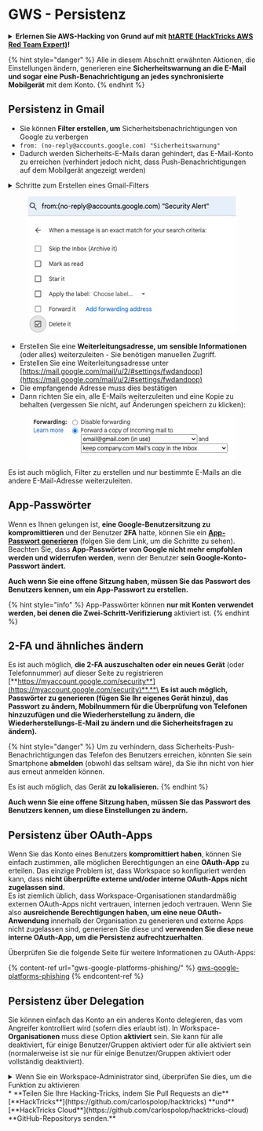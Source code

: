 # GWS - Persistenz

<details>

<summary><strong>Erlernen Sie AWS-Hacking von Grund auf mit</strong> <a href="https://training.hacktricks.xyz/courses/arte"><strong>htARTE (HackTricks AWS Red Team Expert)</strong></a><strong>!</strong></summary>

Andere Möglichkeiten, HackTricks zu unterstützen:

* Wenn Sie Ihr **Unternehmen in HackTricks beworben sehen möchten** oder **HackTricks als PDF herunterladen möchten**, überprüfen Sie die [**ABONNEMENTPLÄNE**](https://github.com/sponsors/carlospolop)!
* Holen Sie sich das [**offizielle PEASS & HackTricks-Merchandise**](https://peass.creator-spring.com)
* Entdecken Sie [**The PEASS Family**](https://opensea.io/collection/the-peass-family), unsere Sammlung exklusiver [**NFTs**](https://opensea.io/collection/the-peass-family)
* **Treten Sie der** 💬 [**Discord-Gruppe**](https://discord.gg/hRep4RUj7f) oder der [**Telegramm-Gruppe**](https://t.me/peass) bei oder **folgen** Sie mir auf **Twitter** 🐦 [**@carlospolopm**](https://twitter.com/carlospolopm)**.**
* **Teilen Sie Ihre Hacking-Tricks, indem Sie PRs an die** [**HackTricks**](https://github.com/carlospolop/hacktricks) und [**HackTricks Cloud**](https://github.com/carlospolop/hacktricks-cloud) GitHub-Repositorys einreichen.

</details>

{% hint style="danger" %}
Alle in diesem Abschnitt erwähnten Aktionen, die Einstellungen ändern, generieren eine **Sicherheitswarnung an die E-Mail und sogar eine Push-Benachrichtigung an jedes synchronisierte Mobilgerät** mit dem Konto.
{% endhint %}

## **Persistenz in Gmail**

* Sie können **Filter erstellen, um** Sicherheitsbenachrichtigungen von Google zu verbergen
* `from: (no-reply@accounts.google.com) "Sicherheitswarnung"`
* Dadurch werden Sicherheits-E-Mails daran gehindert, das E-Mail-Konto zu erreichen (verhindert jedoch nicht, dass Push-Benachrichtigungen auf dem Mobilgerät angezeigt werden)

<details>

<summary>Schritte zum Erstellen eines Gmail-Filters</summary>

(Anweisungen von [**hier**](https://support.google.com/mail/answer/6579))

1. Öffnen Sie [Gmail](https://mail.google.com/).
2. Klicken Sie im Suchfeld oben auf **Erweiterte Suche anzeigen** ![photos tune](https://lh3.googleusercontent.com/cD6YR_YvqXqNKxrWn2NAWkV6tjJtg8vfvqijKT1_9zVCrl2sAx9jROKhLqiHo2ZDYTE=w36) .
3. Geben Sie Ihre Suchkriterien ein. Wenn Sie überprüfen möchten, ob Ihre Suche korrekt funktioniert hat, sehen Sie sich die angezeigten E-Mails an, indem Sie auf **Suchen** klicken.&#x20;
4. Klicken Sie unten im Suchfenster auf **Filter erstellen**.
5. Wählen Sie aus, was der Filter tun soll.
6. Klicken Sie auf **Filter erstellen**.

Überprüfen Sie Ihre aktuellen Filter (zum Löschen) unter [https://mail.google.com/mail/u/0/#settings/filters](https://mail.google.com/mail/u/0/#settings/filters)

</details>

<figure><img src="../../.gitbook/assets/image (331).png" alt=""><figcaption></figcaption></figure>

* Erstellen Sie eine **Weiterleitungsadresse, um sensible Informationen** (oder alles) weiterzuleiten - Sie benötigen manuellen Zugriff.
* Erstellen Sie eine Weiterleitungsadresse unter [https://mail.google.com/mail/u/2/#settings/fwdandpop](https://mail.google.com/mail/u/2/#settings/fwdandpop)
* Die empfangende Adresse muss dies bestätigen
* Dann richten Sie ein, alle E-Mails weiterzuleiten und eine Kopie zu behalten (vergessen Sie nicht, auf Änderungen speichern zu klicken):

<figure><img src="../../.gitbook/assets/image (332).png" alt=""><figcaption></figcaption></figure>

Es ist auch möglich, Filter zu erstellen und nur bestimmte E-Mails an die andere E-Mail-Adresse weiterzuleiten.

## App-Passwörter

Wenn es Ihnen gelungen ist, **eine Google-Benutzersitzung zu kompromittieren** und der Benutzer **2FA** hatte, können Sie ein [**App-Passwort generieren**](https://support.google.com/accounts/answer/185833?hl=de) (folgen Sie dem Link, um die Schritte zu sehen). Beachten Sie, dass **App-Passwörter von Google nicht mehr empfohlen werden und widerrufen werden**, wenn der Benutzer **sein Google-Konto-Passwort ändert.**

**Auch wenn Sie eine offene Sitzung haben, müssen Sie das Passwort des Benutzers kennen, um ein App-Passwort zu erstellen.**

{% hint style="info" %}
App-Passwörter können **nur mit Konten verwendet werden, bei denen die Zwei-Schritt-Verifizierung** aktiviert ist.
{% endhint %}

## 2-FA und ähnliches ändern

Es ist auch möglich, **die 2-FA auszuschalten oder ein neues Gerät** (oder Telefonnummer) auf dieser Seite zu registrieren [**https://myaccount.google.com/security**](https://myaccount.google.com/security)**.**\
**Es ist auch möglich, Passwörter zu generieren (fügen Sie Ihr eigenes Gerät hinzu), das Passwort zu ändern, Mobilnummern für die Überprüfung von Telefonen hinzuzufügen und die Wiederherstellung zu ändern, die Wiederherstellungs-E-Mail zu ändern und die Sicherheitsfragen zu ändern).**

{% hint style="danger" %}
Um zu verhindern, dass Sicherheits-Push-Benachrichtigungen das Telefon des Benutzers erreichen, könnten Sie sein Smartphone **abmelden** (obwohl das seltsam wäre), da Sie ihn nicht von hier aus erneut anmelden können.

Es ist auch möglich, das Gerät **zu lokalisieren.**
{% endhint %}

**Auch wenn Sie eine offene Sitzung haben, müssen Sie das Passwort des Benutzers kennen, um diese Einstellungen zu ändern.**

## Persistenz über OAuth-Apps

Wenn Sie das Konto eines Benutzers **kompromittiert haben**, können Sie einfach zustimmen, alle möglichen Berechtigungen an eine **OAuth-App** zu erteilen. Das einzige Problem ist, dass Workspace so konfiguriert werden kann, dass **nicht überprüfte externe und/oder interne OAuth-Apps nicht zugelassen sind.**\
Es ist ziemlich üblich, dass Workspace-Organisationen standardmäßig externen OAuth-Apps nicht vertrauen, internen jedoch vertrauen. Wenn Sie also **ausreichende Berechtigungen haben, um eine neue OAuth-Anwendung** innerhalb der Organisation zu generieren und externe Apps nicht zugelassen sind, generieren Sie diese und **verwenden Sie diese neue interne OAuth-App, um die Persistenz aufrechtzuerhalten**.

Überprüfen Sie die folgende Seite für weitere Informationen zu OAuth-Apps:

{% content-ref url="gws-google-platforms-phishing/" %}
[gws-google-platforms-phishing](gws-google-platforms-phishing/)
{% endcontent-ref %}

## Persistenz über Delegation

Sie können einfach das Konto an ein anderes Konto delegieren, das vom Angreifer kontrolliert wird (sofern dies erlaubt ist). In Workspace-**Organisationen** muss diese Option **aktiviert** sein. Sie kann für alle deaktiviert, für einige Benutzer/Gruppen aktiviert oder für alle aktiviert sein (normalerweise ist sie nur für einige Benutzer/Gruppen aktiviert oder vollständig deaktiviert).

<details>

<summary>Wenn Sie ein Workspace-Administrator sind, überprüfen Sie dies, um die Funktion zu aktivieren</summary>

(Informationen [aus den Dokumenten kopiert](https://support.google.com/a/answer/7223765))

Als Administrator für Ihre Organisation (zum Beispiel Ihre Arbeit oder Schule) kontrollieren Sie, ob Benutzer den Zugriff auf ihr Gmail-Konto delegieren können. Sie können allen die Möglichkeit geben, ihr Konto zu delegieren. Oder nur Personen in bestimmten Abteilungen die Einrichtung der Delegation erlauben. Zum Beispiel können Sie:

* Fügen Sie einen Verwaltungsassistenten als Delegierten zu Ihrem Gmail-Konto hinzu, damit er in Ihrem Namen E-Mails lesen und senden kann.&#x20;
* Fügen Sie eine Gruppe, wie Ihre Verkaufsabteilung, in Gruppen als Delegierten hinzu, um allen Zugriff auf ein Gmail-Konto zu geben.

Benutzer können nur einem anderen Benutzer in derselben Organisation Zugriff delegieren, unabhängig von ihrer Domain oder ihrer organisatorischen Einheit.

### Delegationsgrenzen & Einschränkungen&#x20;

* **Benutzern erlauben, ihren Posteingang einer Google-Gruppe zu gewähren** Option: Um diese Option zu verwenden, muss sie für die OU des delegierten Kontos und für die OU jedes Gruppenmitglieds aktiviert sein. Gruppenmitglieder, die zu einer OU gehören, in der diese Option nicht aktiviert ist, können nicht auf das delegierte Konto zugreifen.
* Bei typischer Verwendung können 40 delegierte Benutzer gleichzeitig auf ein Gmail-Konto zugreifen. Überdurchschnittliche Nutzung durch einen oder mehrere Delegierte kann diese Zahl reduzieren.&#x20;
* Automatisierte Prozesse, die häufig auf Gmail zugreifen, können ebenfalls die Anzahl der Delegierten reduzieren, die gleichzeitig auf ein Konto zugreifen können. Diese Prozesse umfassen APIs oder Browsererweiterungen, die häufig auf Gmail zugreifen.
* Ein einzelnes Gmail-Konto unterstützt bis zu 1.000 eindeutige Delegierte. Eine Gruppe in Gruppen zählt als ein Delegierter für das Limit.
* Delegation erhöht nicht die Grenzen für ein Gmail-Konto. Gmail-Konten mit delegierten Benutzern haben die standardmäßigen Gmail-Kontogrenzen und -richtlinien. Weitere Informationen finden Sie unter [Gmail-Grenzen und -Richtlinien](https://support.google.com/a/topic/28609).
### Schritt 1: Aktivieren Sie die Gmail-Delegation für Ihre Benutzer&#x20;

**Bevor Sie beginnen:** Um die Einstellung für bestimmte Benutzer anzuwenden, platzieren Sie ihre Konten in einer [organisatorischen Einheit](https://support.google.com/a/topic/1227584).

1. Melden Sie sich in Ihrem [Google Admin-Konsole](https://admin.google.com/) an.
2. Gehen Sie in der Admin-Konsole zu Menü ![](https://storage.googleapis.com/support-kms-prod/JxKYG9DqcsormHflJJ8Z8bHuyVI5YheC0lAp)![und dann](https://storage.googleapis.com/support-kms-prod/Th2Tx0uwPMOhsMPn7nRXMUo3vs6J0pto2DTn) **Apps**![und dann](https://storage.googleapis.com/support-kms-prod/Th2Tx0uwPMOhsMPn7nRXMUo3vs6J0pto2DTn)**Google Workspace**![und dann](https://storage.googleapis.com/support-kms-prod/Th2Tx0uwPMOhsMPn7nRXMUo3vs6J0pto2DTn)**Gmail**![und dann](https://storage.googleapis.com/support-kms-prod/Th2Tx0uwPMOhsMPn7nRXMUo3vs6J0pto2DTn)**Benutzereinstellungen**.
3. Um die Einstellung auf alle anzuwenden, lassen Sie die oberste organisatorische Einheit ausgewählt. Andernfalls wählen Sie eine untergeordnete [organisatorische Einheit](https://support.google.com/a/topic/1227584).
4. Klicken Sie auf **Maildelegation**.
5. Aktivieren Sie das Kontrollkästchen **Benutzern erlauben, anderen Benutzern in der Domäne den Zugriff auf ihr Postfach zu delegieren**.
6. (Optional) Um Benutzern zu erlauben, anzugeben, welche Absenderinformationen in delegierten Nachrichten enthalten sind, aktivieren Sie das Kontrollkästchen **Benutzern erlauben, diese Einstellung anzupassen**.
7. Wählen Sie eine Option für die standardmäßig enthaltenen Absenderinformationen in Nachrichten, die von Delegierten gesendet werden:&#x20;
* **Zeigen Sie den Kontoinhaber und den Delegierten, der die E-Mail gesendet hat**—Nachrichten enthalten die E-Mail-Adressen des Gmail-Kontoinhabers und des Delegierten.
* **Zeigen Sie nur den Kontoinhaber**—Nachrichten enthalten nur die E-Mail-Adresse des Gmail-Kontoinhabers. Die E-Mail-Adresse des Delegierten wird nicht enthalten.
8. (Optional) Um Benutzern das Hinzufügen einer Gruppe in Gruppen als Delegierten zu ermöglichen, aktivieren Sie das Kontrollkästchen **Benutzern erlauben, ihrem Postfach Zugriff auf eine Google-Gruppe zu gewähren**.
9. Klicken Sie auf **Speichern**. Wenn Sie eine untergeordnete organisatorische Einheit konfiguriert haben, können Sie möglicherweise die Einstellungen einer übergeordneten organisatorischen Einheit **vererben** oder **überschreiben**.
10. (Optional) Um die Gmail-Delegation für andere organisatorische Einheiten zu aktivieren, wiederholen Sie die Schritte 3–9.

Änderungen können bis zu 24 Stunden dauern, erfolgen jedoch normalerweise schneller. [Weitere Informationen](https://support.google.com/a/answer/7514107)

### Schritt 2: Benutzer zur Einrichtung von Delegierten für ihre Konten anleiten

Nachdem Sie die Delegation aktiviert haben, gehen Ihre Benutzer zu ihren Gmail-Einstellungen, um Delegierte zuzuweisen. Delegierte können dann Nachrichten im Auftrag des Benutzers lesen, senden und empfangen. &#x20;

Weisen Sie Benutzer für weitere Details auf [Delegieren und Zusammenarbeiten bei E-Mails](https://support.google.com/a/users/answer/138350) hin.

</details>
* **Teilen Sie Ihre Hacking-Tricks, indem Sie Pull Requests an die** [**HackTricks**](https://github.com/carlospolop/hacktricks) **und** [**HackTricks Cloud**](https://github.com/carlospolop/hacktricks-cloud) **GitHub-Repositorys senden.**
